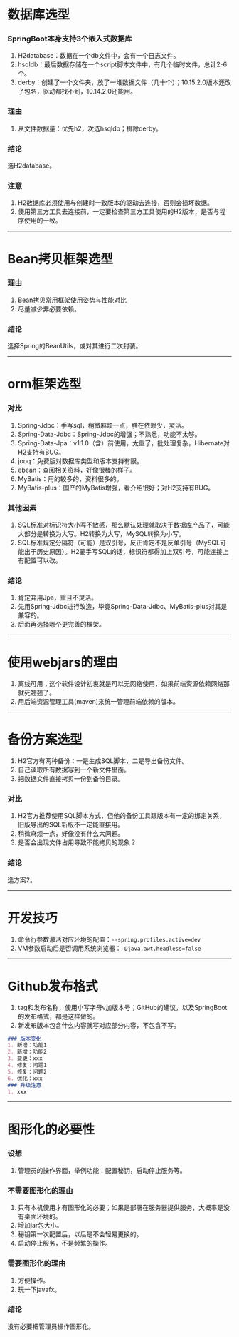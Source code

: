 # 数据库选型
### SpringBoot本身支持3个嵌入式数据库
1. H2database：数据在一个db文件中，会有一个日志文件。
2. hsqldb：最后数据存储在一个script脚本文件中，有几个临时文件，总计2-6个。
3. derby：创建了一个文件夹，放了一堆数据文件（几十个）；10.15.2.0版本还改了包名，驱动都找不到，10.14.2.0还能用。
### 理由
1. 从文件数据量：优先h2，次选hsqldb；排除derby。
### 结论
选H2database。
### 注意
1. H2数据库必须使用与创建时一致版本的驱动去连接，否则会损坏数据。
2. 使用第三方工具去连接前，一定要检查第三方工具使用的H2版本，是否与程序使用的一致。
___

# Bean拷贝框架选型
### 理由
1. [Bean拷贝常用框架使用姿势与性能对比](https://www.bilibili.com/read/cv10986822)
2. 尽量减少非必要依赖。
### 结论
选择Spring的BeanUtils，或对其进行二次封装。
___

# orm框架选型
### 对比
1. Spring-Jdbc：手写sql，稍微麻烦一点，胜在依赖少，灵活。
2. Spring-Data-Jdbc：Spring-Jdbc的增强；不熟悉，功能不太够。
3. Spring-Data-Jpa：v1.1.0（含）前使用，太重了，批处理复杂，Hibernate对H2支持有BUG。
4. jooq：免费版对数据库类型和版本支持有限。
5. ebean：查阅相关资料，好像很棒的样子。
6. MyBatis：用的较多的，资料很多的。
7. MyBatis-plus：国产的MyBatis增强，看介绍很好；对H2支持有BUG。
### 其他因素
1. SQL标准对标识符大小写不敏感，那么默认处理就取决于数据库产品了，可能大部分是转换为大写。H2转换为大写，MySQL转换为小写。
2. SQL标准规定分隔符（可能）是双引号，反正肯定不是反单引号（MySQL可能出于历史原因）。H2要手写SQL的话，标识符都得加上双引号，可能连接上有配置可以改。
### 结论
1. 肯定弃用Jpa，重且不灵活。
2. 先用Spring-Jdbc进行改造，毕竟Spring-Data-Jdbc、MyBatis-plus对其是兼容的。
3. 后面再选择哪个更完善的框架。
___

# 使用webjars的理由
1. 离线可用；这个软件设计初衷就是可以无网络使用，如果前端资源依赖网络那就死翘翘了。
2. 用后端资源管理工具(maven)来统一管理前端依赖的版本。
___

# 备份方案选型
1. H2官方有两种备份：一是生成SQL脚本，二是导出备份文件。
2. 自己读取所有数据写到一个新文件里面。
3. 把数据文件直接拷贝一份到备份目录。
### 对比
1. H2官方推荐使用SQL脚本方式，但他的备份工具跟版本有一定的绑定关系，旧版导出的SQL新版不一定能直接用。
2. 稍微麻烦一点，好像没有什么大问题。
3. 是否会出现文件占用导致不能拷贝的现象？
### 结论
选方案2。
___

# 开发技巧
1. 命令行参数激活对应环境的配置：`--spring.profiles.active=dev`
2. VM参数启动后是否调用系统浏览器：`-Djava.awt.headless=false`
___

# Github发布格式
1. tag和发布名称，使用小写字母v加版本号；GitHub的建议，以及SpringBoot的发布格式，都是这样做的。
2. 新发布版本包含什么内容就写对应部分内容，不包含不写。
```markdown
### 版本变化
1. 新增：功能1
2. 新增：功能2
3. 变更：xxx
4. 修复：问题1
5. 修复：问题2
6. 优化：xxx
### 升级注意
1. xxx
```
___

# 图形化的必要性

### 设想
1. 管理员的操作界面，举例功能：配置秘钥，启动停止服务等。

### 不需要图形化的理由
1. 只有本机使用才有图形化的必要；如果是部署在服务器提供服务，大概率是没有桌面环境的。
2. 增加jar包大小。
3. 秘钥第一次配置后，以后是不会轻易更换的。
4. 启动停止服务，不是频繁的操作。

### 需要图形化的理由
1. 方便操作。
2. 玩一下javafx。

### 结论
没有必要把管理员操作图形化。